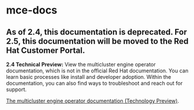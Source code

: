 # mce-docs

## As of 2.4, this documentation is **deprecated**. For 2.5, this documentation will be moved to the Red Hat Customer Portal.

**2.4 Technical Preview:** View the multicluster engine operator documentation, which is not in the official Red Hat documentation. You can learn basic processes like install and developer adoption. Within the documentation, you can also find ways to troubleshoot and reach out for support.


[The multicluster engine operator documentation (Technology Preview)](https://stolostron.github.io/mce-docs/).



